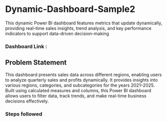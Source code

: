 # Dynamic-Dashboard-Sample2
This dynamic Power BI dashboard features metrics that update dynamically, providing real-time sales insights, trend analysis, and key performance indicators to support data-driven decision-making

### Dashboard Link :

## Problem Statement

This dashboard presents sales data across different regions, enabling users to analyze quarterly sales and profits dynamically. It provides insights into various regions, categories, and subcategories for the years 2021–2025.
Built using calculated measures and columns, this Power BI dashboard allows users to filter data, track trends, and make real-time business decisions effectively.

### Steps followed 
